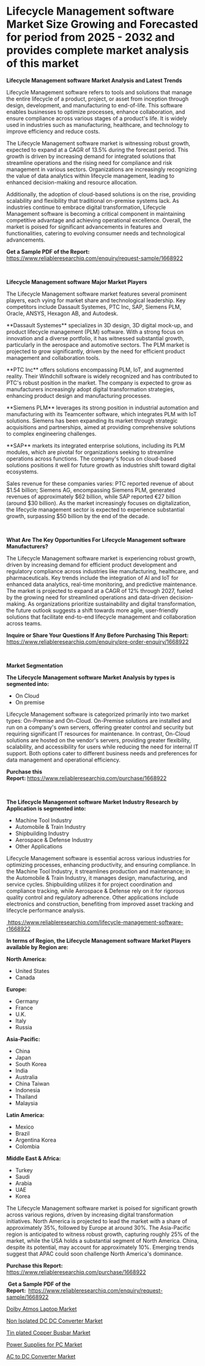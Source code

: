 <p><h1>Lifecycle Management software Market Size Growing and Forecasted for period from 2025 - 2032 and provides complete market analysis of this market</h1></p><p><strong>Lifecycle Management software Market Analysis and Latest Trends</strong></p>
<p><p>Lifecycle Management software refers to tools and solutions that manage the entire lifecycle of a product, project, or asset from inception through design, development, and manufacturing to end-of-life. This software enables businesses to optimize processes, enhance collaboration, and ensure compliance across various stages of a product's life. It is widely used in industries such as manufacturing, healthcare, and technology to improve efficiency and reduce costs.</p><p>The Lifecycle Management software market is witnessing robust growth, expected to expand at a CAGR of 13.5% during the forecast period. This growth is driven by increasing demand for integrated solutions that streamline operations and the rising need for compliance and risk management in various sectors. Organizations are increasingly recognizing the value of data analytics within lifecycle management, leading to enhanced decision-making and resource allocation. </p><p>Additionally, the adoption of cloud-based solutions is on the rise, providing scalability and flexibility that traditional on-premise systems lack. As industries continue to embrace digital transformation, Lifecycle Management software is becoming a critical component in maintaining competitive advantage and achieving operational excellence. Overall, the market is poised for significant advancements in features and functionalities, catering to evolving consumer needs and technological advancements.</p></p>
<p><strong>Get a Sample PDF of the Report:&nbsp;</strong> <a href="https://www.reliableresearchiq.com/enquiry/request-sample/1668922?utm_campaign=1137&utm_medium=2&utm_source=Github&utm_content=ia&utm_term=10032025&utm_id=lifecycle-management-software">https://www.reliableresearchiq.com/enquiry/request-sample/1668922</a></p>
<p>&nbsp;</p>
<p><strong>Lifecycle Management software Major Market Players</strong></p>
<p><p>The Lifecycle Management software market features several prominent players, each vying for market share and technological leadership. Key competitors include Dassault Systemes, PTC Inc, SAP, Siemens PLM, Oracle, ANSYS, Hexagon AB, and Autodesk.</p><p>**Dassault Systemes** specializes in 3D design, 3D digital mock-up, and product lifecycle management (PLM) software. With a strong focus on innovation and a diverse portfolio, it has witnessed substantial growth, particularly in the aerospace and automotive sectors. The PLM market is projected to grow significantly, driven by the need for efficient product management and collaboration tools.</p><p>**PTC Inc** offers solutions encompassing PLM, IoT, and augmented reality. Their Windchill software is widely recognized and has contributed to PTC's robust position in the market. The company is expected to grow as manufacturers increasingly adopt digital transformation strategies, enhancing product design and manufacturing processes.</p><p>**Siemens PLM** leverages its strong position in industrial automation and manufacturing with its Teamcenter software, which integrates PLM with IoT solutions. Siemens has been expanding its market through strategic acquisitions and partnerships, aimed at providing comprehensive solutions to complex engineering challenges.</p><p>**SAP** markets its integrated enterprise solutions, including its PLM modules, which are pivotal for organizations seeking to streamline operations across functions. The company's focus on cloud-based solutions positions it well for future growth as industries shift toward digital ecosystems.</p><p>Sales revenue for these companies varies: PTC reported revenue of about $1.54 billion; Siemens AG, encompassing Siemens PLM, generated revenues of approximately $62 billion, while SAP reported €27 billion (around $30 billion). As the market increasingly focuses on digitalization, the lifecycle management sector is expected to experience substantial growth, surpassing $50 billion by the end of the decade.</p></p>
<p>&nbsp;</p>
<p><strong>What Are The Key Opportunities For Lifecycle Management software Manufacturers?</strong></p>
<p><p>The Lifecycle Management software market is experiencing robust growth, driven by increasing demand for efficient product development and regulatory compliance across industries like manufacturing, healthcare, and pharmaceuticals. Key trends include the integration of AI and IoT for enhanced data analytics, real-time monitoring, and predictive maintenance. The market is projected to expand at a CAGR of 12% through 2027, fueled by the growing need for streamlined operations and data-driven decision-making. As organizations prioritize sustainability and digital transformation, the future outlook suggests a shift towards more agile, user-friendly solutions that facilitate end-to-end lifecycle management and collaboration across teams.</p></p>
<p><strong>Inquire or Share Your Questions If Any Before Purchasing This Report:</strong> <a href="https://www.reliableresearchiq.com/enquiry/pre-order-enquiry/1668922?utm_campaign=1137&utm_medium=2&utm_source=Github&utm_content=ia&utm_term=10032025&utm_id=lifecycle-management-software">https://www.reliableresearchiq.com/enquiry/pre-order-enquiry/1668922</a></p>
<p>&nbsp;</p>
<p><strong>Market Segmentation</strong></p>
<p><strong>The Lifecycle Management software Market Analysis by types is segmented into:</strong></p>
<p><ul><li>On Cloud</li><li>On premise</li></ul></p>
<p><p>Lifecycle Management software is categorized primarily into two market types: On-Premise and On-Cloud. On-Premise solutions are installed and run on a company's own servers, offering greater control and security but requiring significant IT resources for maintenance. In contrast, On-Cloud solutions are hosted on the vendor's servers, providing greater flexibility, scalability, and accessibility for users while reducing the need for internal IT support. Both options cater to different business needs and preferences for data management and operational efficiency.</p></p>
<p><strong>Purchase this Report:&nbsp;</strong><a href="https://www.reliableresearchiq.com/purchase/1668922?utm_campaign=1137&utm_medium=2&utm_source=Github&utm_content=ia&utm_term=10032025&utm_id=lifecycle-management-software">https://www.reliableresearchiq.com/purchase/1668922</a></p>
<p>&nbsp;</p>
<p><strong>The Lifecycle Management software Market Industry Research by Application is segmented into:</strong></p>
<p><ul><li>Machine Tool Industry</li><li>Automobile & Train Industry</li><li>Shipbuilding Industry</li><li>Aerospace & Defense Industry</li><li>Other Applications</li></ul></p>
<p><p>Lifecycle Management software is essential across various industries for optimizing processes, enhancing productivity, and ensuring compliance. In the Machine Tool Industry, it streamlines production and maintenance; in the Automobile & Train Industry, it manages design, manufacturing, and service cycles. Shipbuilding utilizes it for project coordination and compliance tracking, while Aerospace & Defense rely on it for rigorous quality control and regulatory adherence. Other applications include electronics and construction, benefiting from improved asset tracking and lifecycle performance analysis.</p></p>
<p><a href="https://www.reliableresearchiq.com/lifecycle-management-software-r1668922?utm_campaign=1137&utm_medium=2&utm_source=Github&utm_content=ia&utm_term=10032025&utm_id=lifecycle-management-software">&nbsp;https://www.reliableresearchiq.com/lifecycle-management-software-r1668922</a></p>
<p><strong>In terms of Region, the Lifecycle Management software Market Players available by Region are:</strong></p>
<p>
    <p> <strong> North America: </strong>
        <ul>
            <li>United States</li>
            <li>Canada</li>
        </ul>
        </p> 
    <p> <strong> Europe: </strong>
        <ul>
            <li>Germany</li>
            <li>France</li>
            <li>U.K.</li>
            <li>Italy</li>
            <li>Russia</li>
        </ul>
        </p> 
    <p> <strong> Asia-Pacific: </strong>
        <ul>
            <li>China</li>
            <li>Japan</li>
            <li>South Korea</li>
            <li>India</li>
            <li>Australia</li>
            <li>China Taiwan</li>
            <li>Indonesia</li>
            <li>Thailand</li>
            <li>Malaysia</li>
        </ul>
        </p> 
    <p> <strong> Latin America: </strong>
        <ul>
            <li>Mexico</li>
            <li>Brazil</li>
            <li>Argentina Korea</li>
            <li>Colombia</li>
        </ul>
        </p> 
    <p> <strong> Middle East & Africa: </strong>
        <ul>
            <li>Turkey</li>
            <li>Saudi</li>
            <li>Arabia</li>
            <li>UAE</li>
            <li>Korea</li>
        </ul>
    </p>
    </p>
<p><p>The Lifecycle Management software market is poised for significant growth across various regions, driven by increasing digital transformation initiatives. North America is projected to lead the market with a share of approximately 35%, followed by Europe at around 30%. The Asia-Pacific region is anticipated to witness robust growth, capturing roughly 25% of the market, while the USA holds a substantial segment of North America. China, despite its potential, may account for approximately 10%. Emerging trends suggest that APAC could soon challenge North America's dominance.</p></p>
<p><strong>Purchase this Report: </strong><a href="https://www.reliableresearchiq.com/purchase/1668922?utm_campaign=1137&utm_medium=2&utm_source=Github&utm_content=ia&utm_term=10032025&utm_id=lifecycle-management-software">https://www.reliableresearchiq.com/purchase/1668922</a></p>
<p>&nbsp;<strong>Get a Sample PDF of the Report:&nbsp;&nbsp;</strong><a href="https://www.reliableresearchiq.com/enquiry/request-sample/1668922?utm_campaign=1137&utm_medium=2&utm_source=Github&utm_content=ia&utm_term=10032025&utm_id=lifecycle-management-software">https://www.reliableresearchiq.com/enquiry/request-sample/1668922</a></p>
<p><strong></strong></p>
<p><p><a href="https://www.linkedin.com/pulse/assessing-effect-ofcompany-thedolby-atmos-laptop-market-size-1ciwe?utm_campaign=1137&utm_medium=2&utm_source=Github&utm_content=ia&utm_term=10032025&utm_id=lifecycle-management-software">Dolby Atmos Laptop Market</a></p><p><a href="https://www.linkedin.com/pulse/market-dynamics-non-isolated-dc-converter-key-trends-macroeconomic-broce?utm_campaign=1137&utm_medium=2&utm_source=Github&utm_content=ia&utm_term=10032025&utm_id=lifecycle-management-software">Non Isolated DC DC Converter Market</a></p><p><a href="https://www.linkedin.com/pulse/tin-plated-copper-busbar-market-size-value-report-growth-potential-hm6je?utm_campaign=1137&utm_medium=2&utm_source=Github&utm_content=ia&utm_term=10032025&utm_id=lifecycle-management-software">Tin plated Copper Busbar Market</a></p><p><a href="https://www.linkedin.com/pulse/power-supplies-pc-market-report-industry-value-revenue-forecast-tpa9e?utm_campaign=1137&utm_medium=2&utm_source=Github&utm_content=ia&utm_term=10032025&utm_id=lifecycle-management-software">Power Supplies for PC Market</a></p><p><a href="https://www.linkedin.com/pulse/global-ac-dc-converter-market-size-2025-2032-insights-sales-xpjge?utm_campaign=1137&utm_medium=2&utm_source=Github&utm_content=ia&utm_term=10032025&utm_id=lifecycle-management-software">AC to DC Converter Market</a></p></p>